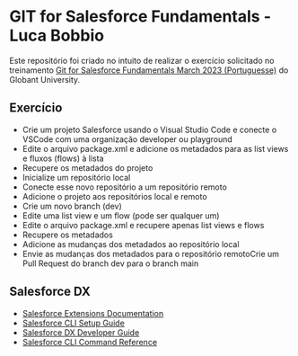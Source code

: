 # GIT for Salesforce Fundamentals - Luca Bobbio

Este repositório foi criado no intuito de realizar o exercício solicitado no treinamento [Git for Salesforce Fundamentals March 2023 (Portuguesse)](https://university.globant.com/group/5766) do Globant University.

## Exercício

- Crie um projeto Salesforce usando o Visual Studio Code e conecte o VSCode com uma organização developer ou playground
- Edite o arquivo package.xml e adicione os metadados para as list views e fluxos (flows) à lista
- Recupere os metadados do projeto
- Inicialize um repositório local
- Conecte esse novo repositório a um repositório remoto
- Adicione o projeto aos repositórios local e remoto
- Crie um novo branch (dev)
- Edite uma list view e um flow (pode ser qualquer um)
- Edite o arquivo package.xml e recupere apenas list views e flows
- Recupere os metadados
- Adicione as mudanças dos metadados ao repositório local
- Envie as mudanças dos metadados para o repositório remotoCrie um Pull Request do branch dev para o branch main

## Salesforce DX

- [Salesforce Extensions Documentation](https://developer.salesforce.com/tools/vscode/)
- [Salesforce CLI Setup Guide](https://developer.salesforce.com/docs/atlas.en-us.sfdx_setup.meta/sfdx_setup/sfdx_setup_intro.htm)
- [Salesforce DX Developer Guide](https://developer.salesforce.com/docs/atlas.en-us.sfdx_dev.meta/sfdx_dev/sfdx_dev_intro.htm)
- [Salesforce CLI Command Reference](https://developer.salesforce.com/docs/atlas.en-us.sfdx_cli_reference.meta/sfdx_cli_reference/cli_reference.htm)
